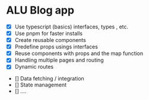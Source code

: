 
# ALU Blog app 

- [x] Use typescript (basics) interfaces, types , etc.
- [x] Use pnpm for faster installs
- [x] Create reusable components
- [x] Predefine props usings interfaces
- [x] Reuse components with props and the map function
- [x] Handling multiple pages and routing
- [x] Dynamic routes
- [] Data fetching / integration
- [] State management
- [] ....